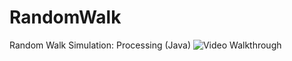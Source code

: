 # RandomWalk
Random Walk Simulation: Processing (Java)
<img src='https://media.giphy.com/media/3EZY8JEGTiJVgNXNhO/giphy.gif' title='Video Walkthrough' width='' alt='Video Walkthrough' />
